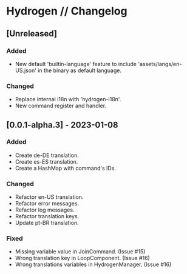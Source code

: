 # Hydrogen // Changelog

## [Unreleased]

### Added

- New default 'builtin-language' feature to include 'assets/langs/en-US.json' in the binary as default language.

### Changed

- Replace internal i18n with 'hydrogen-i18n'.
- New command register and handler.

## [0.0.1-alpha.3] - 2023-01-08

### Added

- Create de-DE translation.
- Create es-ES translation.
- Create a HashMap with command's IDs.

### Changed

- Refactor en-US translation.
- Refactor error messages.
- Refactor log messages.
- Refactor translation keys.
- Update pt-BR translation.

### Fixed

- Missing variable value in JoinCommand. (Issue #15)
- Wrong translation key in LoopComponent. (Issue #16)
- Wrong translations variables in HydrogenManager. (Issue #16)
